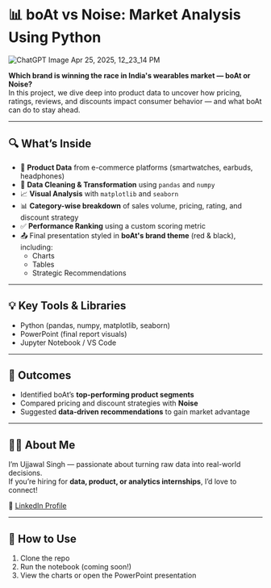 
# 📊 boAt vs Noise: Market Analysis Using Python
![ChatGPT Image Apr 25, 2025, 12_23_14 PM](https://github.com/user-attachments/assets/255ec841-3872-433b-b750-d59bc6ddabb8)

**Which brand is winning the race in India's wearables market — boAt or Noise?**  
In this project, we dive deep into product data to uncover how pricing, ratings, reviews, and discounts impact consumer behavior — and what boAt can do to stay ahead.

---

## 🔍 What’s Inside
- 🛒 **Product Data** from e-commerce platforms (smartwatches, earbuds, headphones)
- 🧼 **Data Cleaning & Transformation** using `pandas` and `numpy`
- 📈 **Visual Analysis** with `matplotlib` and `seaborn`
- 📊 **Category-wise breakdown** of sales volume, pricing, rating, and discount strategy
- ✅ **Performance Ranking** using a custom scoring metric
- 📤 Final presentation styled in **boAt's brand theme** (red & black), including:
  - Charts
  - Tables
  - Strategic Recommendations

---

## 💡 Key Tools & Libraries
- Python (pandas, numpy, matplotlib, seaborn)
- PowerPoint (final report visuals)
- Jupyter Notebook / VS Code

---

## 📌 Outcomes
- Identified boAt’s **top-performing product segments**
- Compared pricing and discount strategies with **Noise**
- Suggested **data-driven recommendations** to gain market advantage

---

## 🙋‍♂️ About Me
I’m Ujjawal Singh — passionate about turning raw data into real-world decisions.  
If you’re hiring for **data, product, or analytics internships**, I’d love to connect!

📎 [LinkedIn Profile](www.linkedin.com/in/ujjawal-singh-219b77279)

---

## 🚀 How to Use
1. Clone the repo
2. Run the notebook (coming soon!)
3. View the charts or open the PowerPoint presentation
